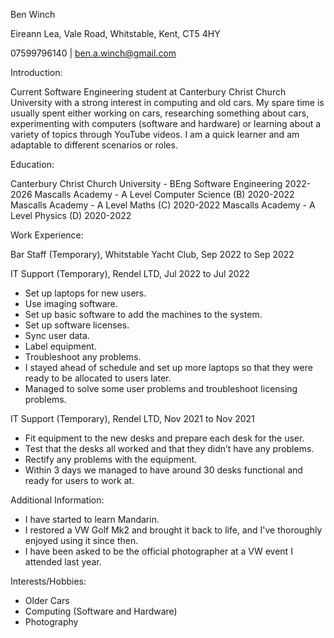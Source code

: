 Ben Winch

Eireann Lea,
Vale Road,
Whitstable,
Kent,
CT5 4HY

07599796140 | ben.a.winch@gmail.com

Introduction:

Current Software Engineering student at Canterbury Christ Church University with a strong interest in computing and old cars. My spare time is usually spent either working on cars, researching something about cars, experimenting with computers (software and hardware) or learning about a variety of topics through YouTube videos. I am a quick learner and am adaptable to different scenarios or roles.

Education:

Canterbury Christ Church University - BEng Software Engineering 2022-2026
Mascalls Academy - A Level Computer Science (B) 2020-2022
Mascalls Academy - A Level Maths (C) 2020-2022
Mascalls Academy - A Level Physics (D) 2020-2022

Work Experience:

Bar Staff (Temporary), Whitstable Yacht Club, Sep 2022 to Sep 2022

IT Support (Temporary), Rendel LTD, Jul 2022 to Jul 2022
* Set up laptops for new users.
* Use imaging software.
* Set up basic software to add the machines to the system.
* Set up software licenses.
* Sync user data.
* Label equipment.
* Troubleshoot any problems.
* I stayed ahead of schedule and set up more laptops so that they were ready to be allocated to users later.
* Managed to solve some user problems and troubleshoot licensing problems.

IT Support (Temporary), Rendel LTD, Nov 2021 to Nov 2021
* Fit equipment to the new desks and prepare each desk for the user.
* Test that the desks all worked and that they didn’t have any problems.
* Rectify any problems with the equipment.
* Within 3 days we managed to have around 30 desks functional and ready for users to work at.

Additional Information:

* I have started to learn Mandarin.
* I restored a VW Golf Mk2 and brought it back to life, and I've thoroughly enjoyed using it since then.
* I have been asked to be the official photographer at a VW event I attended last year.

Interests/Hobbies:

* Older Cars
* Computing (Software and Hardware)
* Photography

